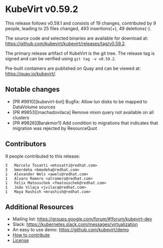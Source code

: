 KubeVirt v0.59.2
================

This release follows v0.59.1 and consists of 19 changes, contributed by 9 people, leading to 25 files changed, 493 insertions(+), 49 deletions(-).

The source code and selected binaries are available for download at: https://github.com/kubevirt/kubevirt/releases/tag/v0.59.2.

The primary release artifact of KubeVirt is the git tree. The release tag is
signed and can be verified using `git tag -v v0.59.2`.

Pre-built containers are published on Quay and can be viewed at: <https://quay.io/kubevirt/>.

Notable changes
---------------

- [PR #9910][kubevirt-bot] Bugfix: Allow lun disks to be mapped to DataVolume sources
- [PR #9853][machadovilaca] Remove mixin query not available on all clusters
- [PR #9826][Barakmor1] Add condition to migrations that indicates that migration was rejected by ResourceQuot

Contributors
------------
9 people contributed to this release:

```
3	Marcelo Tosatti <mtosatti@redhat.com>
3	bmordeha <bmodeha@redhat.com>
1	Alexander Wels <awels@redhat.com>
1	Alvaro Romero <alromero@redhat.com>
1	Felix Matouschek <fmatouschek@redhat.com>
1	João Vilaça <jvilaca@redhat.com>
1	Maya Rashish <mrashish@redhat.com>
```

Additional Resources
--------------------

- Mailing list: <https://groups.google.com/forum/#!forum/kubevirt-dev>
- Slack: <https://kubernetes.slack.com/messages/virtualization>
- An easy to use demo: <https://github.com/kubevirt/demo>
- [How to contribute][contributing]
- [License][license]

[contributing]: https://github.com/kubevirt/kubevirt/blob/main/CONTRIBUTING.md
[license]: https://github.com/kubevirt/kubevirt/blob/main/LICENSE
